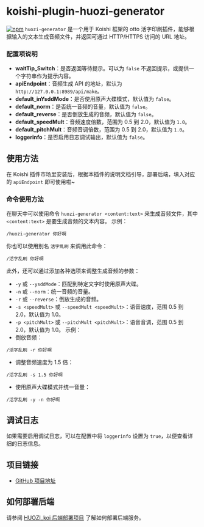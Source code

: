 # koishi-plugin-huozi-generator

[![npm](https://img.shields.io/npm/v/koishi-plugin-huozi-generator.svg)](https://www.npmjs.com/package/koishi-plugin-huozi-generator)
`huozi-generator` 是一个用于 Koishi 框架的 otto 活字印刷插件，能够根据输入的文本生成音频文件，并返回可通过 HTTP/HTTPS 访问的 URL 地址。
### 配置项说明
- **waitTip_Switch**：是否返回等待提示。可以为 `false` 不返回提示，或提供一个字符串作为提示内容。
- **apiEndpoint**：音频生成 API 的地址，默认为 `http://127.0.0.1:8989/api/make`。
- **default_inYsddMode**：是否使用原声大碟模式，默认值为 `false`。
- **default_norm**：是否统一音频的音量，默认值为 `false`。
- **default_reverse**：是否倒放生成的音频，默认值为 `false`。
- **default_speedMult**：音频速度倍数，范围为 0.5 到 2.0，默认值为 `1.0`。
- **default_pitchMult**：音频音调倍数，范围为 0.5 到 2.0，默认值为 `1.0`。
- **loggerinfo**：是否启用日志调试输出，默认值为 `false`。

## 使用方法
在 Koishi 插件市场里安装后，根据本插件的说明文档引导，部署后端，填入对应的 `apiEndpoint` 即可使用啦~

### 命令使用方法
在聊天中可以使用命令 `huozi-generator <content:text>` 来生成音频文件，其中 `<content:text>` 是要生成音频的文本内容。
示例：
```
/huozi-generator 你好啊
```
你也可以使用别名 `活字乱刷` 来调用此命令：
```
/活字乱刷 你好啊
```
此外，还可以通过添加各种选项来调整生成音频的参数：
- `-y` 或 `--ysddMode`：匹配到特定文字时使用原声大碟。
- `-n` 或 `--norm`：统一音频的音量。
- `-r` 或 `--reverse`：倒放生成的音频。
- `-s <speedMult>` 或 `--speedMult <speedMult>`：语音速度，范围 0.5 到 2.0，默认值为 1.0。
- `-p <pitchMult>` 或 `--pitchMult <pitchMult>`：语音音调，范围 0.5 到 2.0，默认值为 1.0。
示例：
- 倒放音频：
```
/活字乱刷 -r 你好啊
```
- 调整音频速度为 1.5 倍：
```
/活字乱刷 -s 1.5 你好啊
```
- 使用原声大碟模式并统一音量：
```
/活字乱刷 -y -n 你好啊
```
## 调试日志
如果需要启用调试日志，可以在配置中将 `loggerinfo` 设置为 `true`，以便查看详细的日志信息。

## 项目链接
- [GitHub 项目地址](https://github.com/shangxueink/HUOZI_koi)

## 如何部署后端
请参阅 [HUOZI_koi 后端部署项目](https://github.com/shangxueink/HUOZI_koi) 了解如何部署后端服务。